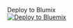 Deploy to Blumix <br>
<a href="https://bluemix.net/deploy?repository=https://github.com/mc500/microsite-s.git"><img src="https://bluemix.net/deploy/button.png" alt="Deploy to Bluemix"></a>